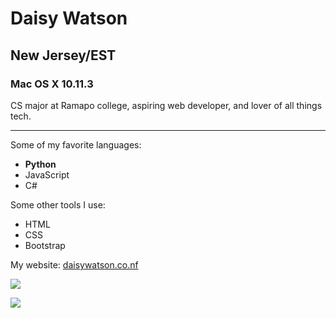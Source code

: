 # Daisy Watson

## New Jersey/EST

### Mac OS X 10.11.3

CS major at Ramapo college, aspiring web developer, and lover of all things tech.

---

Some of my favorite languages:

* **Python**
* JavaScript
* C#

Some other tools I use:

* HTML
* CSS
* Bootstrap

My website: [daisywatson.co.nf](http://daisywatson.co.nf)

![](http://i.imgur.com/5wc7G1B.jpg)

![](http://i.imgur.com/CT5mejj.jpg)
